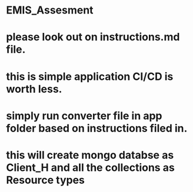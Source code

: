 ﻿# EMIS_Assesment
# please look out on instructions.md file.


# this is simple application CI/CD is worth less. 

# simply run converter file in app folder based on instructions filed in.

# this will create mongo databse as Client_H and all the collections as Resource types

